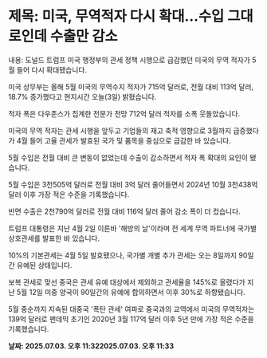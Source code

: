 # **제목: 미국, 무역적자 다시 확대…수입 그대로인데 수출만 감소**

  내용: 도널드 트럼프 미국 행정부의 관세 정책 시행으로 급감했던 미국의 무역 적자가 5월 들어 다시 확대됐습니다.

미국 상무부는 올해 5월 미국의 무역수지 적자가 715억 달러로, 전월 대비 113억 달러, 18.7% 증가했다고 현지시간 오늘(3일) 밝혔습니다.

적자 폭은 다우존스가 집계한 전문가 전망 712억 달러 적자를 소폭 웃돌았습니다.

미국의 무역 적자는 관세 시행을 앞두고 기업들의 재고 축적 영향으로 3월까지 급증했다가 4월 들어 고율 관세가 발효된 국가 및 품목을 중심으로 급감한 바 있습니다.

5월 수입은 전월 대비 큰 변동이 없었는데 수출이 감소하면서 적자 폭 확대의 요인이 됐습니다.

5월 수입은 3천505억 달러로 전월 대비 3억 달러 줄어들면서 2024년 10월 3천438억 달러 이후 가장 적은 수준을 기록했습니다.

반면 수출은 2천790억 달러로 전월 대비 116억 달러 줄어 감소 폭이 더 컸습니다.

트럼프 대통령은 지난 4월 2일 이른바 '해방의 날'이라며 전 세계 무역 파트너에 국가별 상호관세를 발표한 바 있습니다.

10%의 기본관세는 4월 5일 발효됐으나, 국가별 개별 추가 관세는 오는 8일까지 90일간 유예된 상태입니다.

보복 관세로 맞선 중국은 관세 유예 대상에서 제외하고 관세율을 145%로 올렸다가 지난 5월 12일 미중 양국이 90일간의 유예에 합의하면서 이후 30%로 하향됐습니다.

5월 중순까지 지속된 대중국 '폭탄 관세' 여파로 중국과의 교역에서 미국의 무역적자는 139억 달러로 팬데믹 초기인 2020년 3월 117억 달러 이후 5년 만에 가장 적은 수준을 기록했습니다.

  **날짜: 2025.07.03. 오후 11:322025.07.03. 오후 11:33**